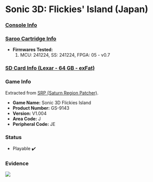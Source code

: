# Sonic 3D: Flickies' Island (Japan)

### [Console Info](../../../../../Info/Consoles/VA13/README.md)

### [Saroo Cartridge Info](../../../../../Info/Cartridges/GuangzhouSanStarOnlineShop/1.6/README.md)

- <b>Firmwares Tested:</b>
  1. MCU: 241224, SS: 241224, FPGA: 05 - v0.7

### [SD Card Info (Lexar - 64 GB - exFat)](../../../../../Info/SdCards/Lexar/64GB/exfat/README.md)

### Game Info

Extracted from [SRP (Saturn Region Patcher)](https://segaxtreme.net/resources/saturn-region-patcher.81/download).

- <b>Game Name:</b> Sonic 3D Flickies Island
- <b>Product Number:</b> GS-9143
- <b>Version:</b> V1.004
- <b>Area Code:</b> J
- <b>Peripheral Code:</b> JE

### Status

- Playable :heavy_check_mark:

### Evidence

[![](https://img.youtube.com/vi/90RPGTymzYA/0.jpg)](https://www.youtube.com/watch?v=90RPGTymzYA)
